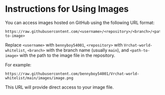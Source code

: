 # Instructions for Using Images

You can access images hosted on GitHub using the following URL format:

```
https://raw.githubusercontent.com/<username>/<repository>/<branch>/<path-to-image>
```

Replace `<username>` with `bennyboy54001`, `<repository>` with `Vrchat-world-whitelist`, `<branch>` with the branch name (usually `main`), and `<path-to-image>` with the path to the image file in the repository.

For example:
```
https://raw.githubusercontent.com/bennyboy54001/Vrchat-world-whitelist/main/images/image.png
```

This URL will provide direct access to your image file.